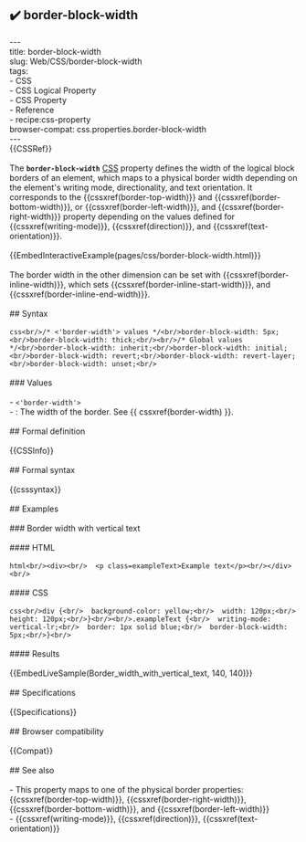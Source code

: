 ## ✔️ border-block-width 
 ---<br/>title: border-block-width<br/>slug: Web/CSS/border-block-width<br/>tags:<br/>  - CSS<br/>  - CSS Logical Property<br/>  - CSS Property<br/>  - Reference<br/>  - recipe:css-property<br/>browser-compat: css.properties.border-block-width<br/>---<br/>{{CSSRef}}<br/><br/>The **`border-block-width`** [CSS](/en-US/docs/Web/CSS) property defines the width of the logical block borders of an element, which maps to a physical border width depending on the element's writing mode, directionality, and text orientation. It corresponds to the {{cssxref(border-top-width)}} and {{cssxref(border-bottom-width)}}, or {{cssxref(border-left-width)}}, and {{cssxref(border-right-width)}} property depending on the values defined for {{cssxref(writing-mode)}}, {{cssxref(direction)}}, and {{cssxref(text-orientation)}}.<br/><br/>{{EmbedInteractiveExample(pages/css/border-block-width.html)}}<br/><br/>The border width in the other dimension can be set with {{cssxref(border-inline-width)}}, which sets {{cssxref(border-inline-start-width)}}, and {{cssxref(border-inline-end-width)}}.<br/><br/>## Syntax<br/><br/>```css<br/>/* <'border-width'> values */<br/>border-block-width: 5px;<br/>border-block-width: thick;<br/><br/>/* Global values */<br/>border-block-width: inherit;<br/>border-block-width: initial;<br/>border-block-width: revert;<br/>border-block-width: revert-layer;<br/>border-block-width: unset;<br/>```<br/><br/>### Values<br/><br/>- `<'border-width'>`<br/>  - : The width of the border. See {{ cssxref(border-width) }}.<br/><br/>## Formal definition<br/><br/>{{CSSInfo}}<br/><br/>## Formal syntax<br/><br/>{{csssyntax}}<br/><br/>## Examples<br/><br/>### Border width with vertical text<br/><br/>#### HTML<br/><br/>```html<br/><div><br/>  <p class=exampleText>Example text</p><br/></div><br/>```<br/><br/>#### CSS<br/><br/>```css<br/>div {<br/>  background-color: yellow;<br/>  width: 120px;<br/>  height: 120px;<br/>}<br/><br/>.exampleText {<br/>  writing-mode: vertical-lr;<br/>  border: 1px solid blue;<br/>  border-block-width: 5px;<br/>}<br/>```<br/><br/>#### Results<br/><br/>{{EmbedLiveSample(Border_width_with_vertical_text, 140, 140)}}<br/><br/>## Specifications<br/><br/>{{Specifications}}<br/><br/>## Browser compatibility<br/><br/>{{Compat}}<br/><br/>## See also<br/><br/>- This property maps to one of the physical border properties: {{cssxref(border-top-width)}}, {{cssxref(border-right-width)}}, {{cssxref(border-bottom-width)}}, and {{cssxref(border-left-width)}}<br/>- {{cssxref(writing-mode)}}, {{cssxref(direction)}}, {{cssxref(text-orientation)}}<br/>